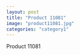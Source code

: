 ```yaml
---
layout: post
title: "Product 11081"
image: "product11081.jpg"
categories: "category1"
---
```

Product 11081
